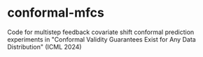 # conformal-mfcs
Code for multistep feedback covariate shift conformal prediction experiments in "Conformal Validity Guarantees Exist for Any Data Distribution" (ICML 2024)
